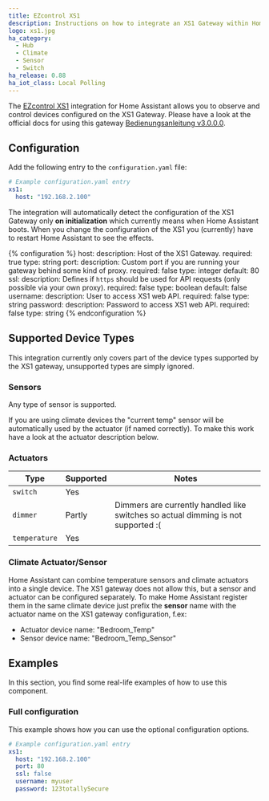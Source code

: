 ```yaml
---
title: EZcontrol XS1
description: Instructions on how to integrate an XS1 Gateway within Home Assistant.
logo: xs1.jpg
ha_category:
  - Hub
  - Climate
  - Sensor
  - Switch
ha_release: 0.88
ha_iot_class: Local Polling
---
```


The [EZcontrol XS1](http://www.ezcontrol.de/content/view/36/28/) integration for Home Assistant allows you to observe and control devices configured on the XS1 Gateway. Please have a look at the official docs for using this gateway [Bedienungsanleitung v3.0.0.0](http://www.ezcontrol.de/support/downloads/XS1/xs1manual/Bedienungsanleitung_EZcontrol_XS1_3.0.0.0-2.pdf).

## Configuration

Add the following entry to the `configuration.yaml` file:

```yaml
# Example configuration.yaml entry
xs1:
  host: "192.168.2.100"
```

The integration will automatically detect the configuration of the XS1 Gateway only **on initialization** which currently means when Home Assistant boots. When you change the configuration of the XS1 you (currently) have to restart Home Assistant to see the effects.

{% configuration %}
host:
  description: Host of the XS1 Gateway.
  required: true
  type: string
port:
  description: Custom port if you are running your gateway behind some kind of proxy.
  required: false
  type: integer
  default: 80
ssl:
  description: Defines if `https` should be used for API requests  (only possible via your own proxy).
  required: false
  type: boolean
  default: false
username:
  description: User to access XS1 web API.
  required: false
  type: string
password:
  description: Password to access XS1 web API.
  required: false
  type: string
{% endconfiguration %}

## Supported Device Types

<div class='note warning'>
This integration currently only covers part of the device types supported by the XS1 gateway, unsupported types are simply ignored.
</div>

### Sensors

Any type of sensor is supported.

<div class='note warning'>
If you are using climate devices the "current temp" sensor will be automatically used by the actuator (if named correctly). To make this work have a look at the actuator description below.
</div>

### Actuators

| Type          | Supported | Notes                                            |
|---------------|-----------|--------------------------------------------------|
| `switch`      | Yes       |                                                  |
| `dimmer`      | Partly    | Dimmers are currently handled like switches so actual dimming is not supported :(|
| `temperature` | Yes       |                                                  |

### Climate Actuator/Sensor

Home Assistant can combine temperature sensors and climate actuators into a single device. The XS1 gateway does not allow this, but a sensor and actuator can be configured separately. To make Home Assistant register them in the same climate device just prefix the **sensor** name with the actuator name on the XS1 gateway configuration, f.ex:

- Actuator device name: "Bedroom_Temp"
- Sensor device name: "Bedroom_Temp_Sensor"

## Examples

In this section, you find some real-life examples of how to use this component.

### Full configuration

This example shows how you can use the optional configuration options.

```yaml
# Example configuration.yaml entry
xs1:
  host: "192.168.2.100"
  port: 80
  ssl: false
  username: myuser
  password: 123totallySecure
```
